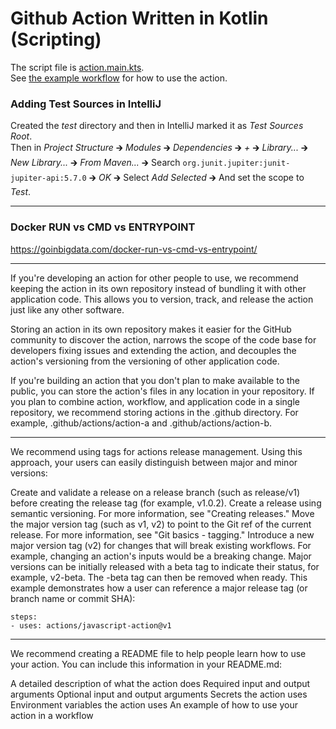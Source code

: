 # Github Action Written in Kotlin (Scripting)
The script file is [action.main.kts](action.main.kts).  
See [the example workflow](.github/workflows/main.yml) for how to use the action.

### Adding Test Sources in IntelliJ

Created the *test* directory and then in IntelliJ marked it as *Test Sources Root*.  
Then in *Project Structure* 🡲 *Modules* 🡲 *Dependencies* 🡲 *+* 🡲 *Library...* 🡲
*New Library...* 🡲 *From Maven...* 🡲 Search `org.junit.jupiter:junit-jupiter-api:5.7.0`
🡲 *OK* 🡲 Select *Add Selected* 🡲 And set the scope to *Test*.

---

### Docker RUN vs CMD vs ENTRYPOINT
https://goinbigdata.com/docker-run-vs-cmd-vs-entrypoint/

---
If you're developing an action for other people to use, we recommend keeping the action in its own repository instead of bundling it with other application code. This allows you to version, track, and release the action just like any other software.

Storing an action in its own repository makes it easier for the GitHub community to discover the action, narrows the scope of the code base for developers fixing issues and extending the action, and decouples the action's versioning from the versioning of other application code.

If you're building an action that you don't plan to make available to the public, you can store the action's files in any location in your repository. If you plan to combine action, workflow, and application code in a single repository, we recommend storing actions in the .github directory. For example, .github/actions/action-a and .github/actions/action-b.

---

We recommend using tags for actions release management. Using this approach, your users can easily distinguish between major and minor versions:

Create and validate a release on a release branch (such as release/v1) before creating the release tag (for example, v1.0.2).
Create a release using semantic versioning. For more information, see "Creating releases."
Move the major version tag (such as v1, v2) to point to the Git ref of the current release. For more information, see "Git basics - tagging."
Introduce a new major version tag (v2) for changes that will break existing workflows. For example, changing an action's inputs would be a breaking change.
Major versions can be initially released with a beta tag to indicate their status, for example, v2-beta. The -beta tag can then be removed when ready.
This example demonstrates how a user can reference a major release tag (or branch name or commit SHA):
```
steps:
- uses: actions/javascript-action@v1
```

---

We recommend creating a README file to help people learn how to use your action. You can include this information in your README.md:

A detailed description of what the action does
Required input and output arguments
Optional input and output arguments
Secrets the action uses
Environment variables the action uses
An example of how to use your action in a workflow
